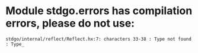 # Module stdgo.errors has compilation errors, please do not use:
```
stdgo/internal/reflect/Reflect.hx:7: characters 33-38 : Type not found : Type_

```

